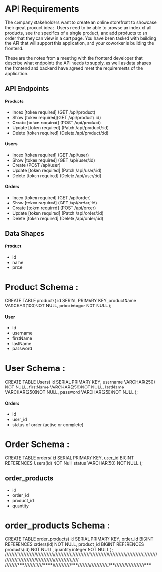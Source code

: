 # API Requirements

The company stakeholders want to create an online storefront to showcase their great product ideas. Users need to be able to browse an index of all products, see the specifics of a single product, and add products to an order that they can view in a cart page. You have been tasked with building the API that will support this application, and your coworker is building the frontend.

These are the notes from a meeting with the frontend developer that describe what endpoints the API needs to supply, as well as data shapes the frontend and backend have agreed meet the requirements of the application.

## API Endpoints

#### Products

- Index [token required] (GET /api/product)
- Show [token required](GET /api/product/:id)
- Create [token required] (POST /api/product)
- Update [token required] (Patch /api/product/:id)
- Delete [token required] (Delete /api/product/:id)

#### Users

- Index [token required] (GET /api/user)
- Show [token required] (GET /api/user/:id)
- Create (POST /api/user)
- Update [token required] (Patch /api/user/:id)
- Delete [token required] (Delete /api/user/:id)

#### Orders

- Index [token required] (GET /api/order)
- Show [token required] (GET /api/order/:id)
- Create [token required] (POST /api/order)
- Update [token required] (Patch /api/order/:id)
- Delete [token required] (Delete /api/order/:id)

## Data Shapes

#### Product

- id
- name
- price

# Product Schema :

CREATE TABLE products(
id SERIAL PRIMARY KEY,
productName VARCHAR(100)NOT NULL,
price integer NOT NULL
);

#### User

- id
- username
- firstName
- lastName
- password

# User Schema :

CREATE TABLE Users(
id SERIAL PRIMARY KEY,
username VARCHAR(250) NOT NULL,
firstName VARCHAR(250)NOT NULL,
lastName VARCHAR(250)NOT NULL,
password VARCHAR(250)NOT NULL
);

#### Orders

- id
- user_id
- status of order (active or complete)

# Order Schema :

CREATE TABLE orders(
id SERIAL PRIMARY KEY,
user_id BIGINT REFERENCES Users(id) NOT Null,
status VARCHAR(50) NOT NULL
);

## order_products

- id
- order_id
- product_id
- quantity

# order_products Schema :

CREATE TABLE order_products(
id SERIAL PRIMARY KEY,
order_id BIGINT REFERENCES orders(id) NOT NULL,
product_id BIGINT REFERENCES products(id) NOT NULL,
quantity integer NOT NULL
);
///////////////////////////////////////////////////////////////////////////////////////////////////////////////////////////////////////////////////
////////************\*\*\*************////////////**\*\*\*\***////////////******\*\*\*******/////////////////////********\*\*********///////////////////**\*\*\***
